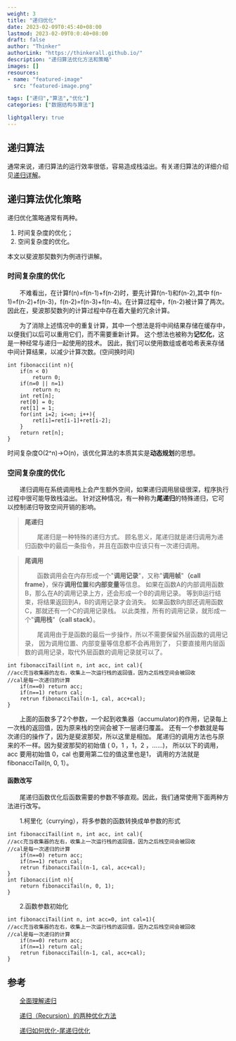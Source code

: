 ```yaml
---
weight: 3
title: "递归优化"
date: 2023-02-09T0:45:40+08:00
lastmod: 2023-02-09T0:0:40+08:00
draft: false
author: "Thinker"
authorLink: "https://thinkerall.github.io/"
description: "递归算法优化方法和策略"
images: []
resources:
- name: "featured-image"
  src: "featured-image.png"

tags: ["递归","算法","优化"]
categories: ["数据结构与算法"]

lightgallery: true
---
```

## 递归算法

通常来说，递归算法的运行效率很低，容易造成栈溢出。有关递归算法的详细介绍见[递归详解](https://thinkerall.github.io/zh-cn/recursion/)。

## 递归算法优化策略

递归优化策略通常有两种。

1. 时间复杂度的优化；
2. 空间复杂度的优化。

本文以斐波那契数列为例进行讲解。

### 时间复杂度的优化 

&emsp;&emsp;不难看出，在计算f(n)=f(n-1)+f(n-2)时，要先计算f(n-1)和f(n-2),其中
f(n-1)=f(n-2)+f(n-3)，f(n-2)=f(n-3)+f(n-4)。在计算过程中，f(n-2)被计算了两次。
因此在，斐波那契数列的计算过程中存在着大量的冗余计算。

&emsp;&emsp;为了消除上述情况中的重复计算，其中一个想法是将中间结果存储在缓存中，以便我们以后可以重用它们，而不需要重新计算。
这个想法也被称为**记忆化**，这是一种经常与递归一起使用的技术。
因此，我们可以使用数组或者哈希表来存储中间计算结果，以减少计算次数。(空间换时间)

```
int fibonacci(int n){
	if(n < 0)
		return 0;
	if(n=0 || n=1)
		return n;
	int ret[n];
    ret[0] = 0;
    ret[1] = 1;
	for(int i=2; i<=n; i++){
		ret[i]=ret[i-1]+ret[i-2];
	}
	return ret[n];
}
```

时间复杂度O(2^n)-\>O(n)，该优化算法的本质其实是**动态规划**的思想。

### 空间复杂度的优化

&emsp;&emsp;递归调用在系统调用栈上会产生额外空间，如果递归调用层级很深，程序执行过程中很可能导致栈溢出。
针对这种情况，有一种称为**尾递归**的特殊递归，它可以控制递归导致空间开销的影响。

> **尾递归**
>
> &emsp;&emsp;尾递归是一种特殊的递归方式。
> 顾名思义，尾递归就是递归调用为递归函数中的最后一条指令，并且在函数中应该只有一次递归调用。

> **尾调用**
>
> &emsp;&emsp;函数调用会在内存形成一个"**调用记录**"，又称"**调用帧**"**（call frame）**，保存**调用位置**和**内部变量**等信息。
> 如果在函数A的内部调用函数B，那么在A的调用记录上方，还会形成一个B的调用记录。
> 等到B运行结束，将结果返回到A，B的调用记录才会消失。
> 如果函数B内部还调用函数C，那就还有一个C的调用记录栈。
> 以此类推，所有的调用记录，就形成一个"**调用栈**"**（call stack）**。
>
> &emsp;&emsp;尾调用由于是函数的最后一步操作，所以不需要保留外层函数的调用记录，
> 因为调用位置、内部变量等信息都不会再用到了，
> 只要直接用内层函数的调用记录，取代外层函数的调用记录就可以了。

```
int fibonacciTail(int n, int acc, int cal){
//acc充当收集器的左右，收集上一次运行栈的返回值，因为之后栈空间会被回收
//cal是每一次递归的计算
	if(n==0) return acc;
	if(n==1) return cal;
	retrun fibonacciTail(n-1, cal, acc+cal);
}
```

&emsp;&emsp;上面的函数多了2个参数，一个起到收集器（accumulator)的作用，记录每上一次栈的返回值，因为原来栈的空间会被下一层递归覆盖。
还有一个参数就是每次递归的操作了，因为是斐波那契，所以这里是相加。
尾递归的调用方法也与原来的不一样。因为斐波那契的初始值 ( 0，1 ，1，2 ，……)，
所以以下的调用，acc 要用初始值 0，cal 也要用第二位的值这里也是1，
调用的方法就是 fibonacciTail(n, 0, 1）。

#### 函数改写

&emsp;&emsp;尾递归函数优化后函数需要的参数不够直观。因此，我们通常使用下面两种方法进行改写。

&emsp;&emsp;1.柯里化（currying），将多参数的函数转换成单参数的形式

```
int fibonacciTail(int n, int acc, int cal){
//acc充当收集器的左右，收集上一次运行栈的返回值，因为之后栈空间会被回收
//cal是每一次递归的计算
	if(n==0) return acc;
	if(n==1) return cal;
	retrun fibonacciTail(n-1, cal, acc+cal);
}
int fibonacci(int n){
	return fibonacciTail(n, 0, 1);
}
```

&emsp;&emsp;2.函数参数初始化

```
int fibonacciTail(int n, int acc=0, int cal=1){
//acc充当收集器的左右，收集上一次运行栈的返回值，因为之后栈空间会被回收
//cal是每一次递归的计算
	if(n==0) return acc;
	if(n==1) return cal;
	retrun fibonacciTail(n-1, cal, acc+cal);
}
```
## 参考

&emsp;&emsp;[全面理解递归](https://zhuanlan.zhihu.com/p/150562212)

&emsp;&emsp;[递归（Recursion）的两种优化方法](https://blog.csdn.net/HEYUJIEBOY/article/details/76692870)

&emsp;&emsp;[递归如何优化-尾递归优化](https://cloud.tencent.com/developer/article/1694405)